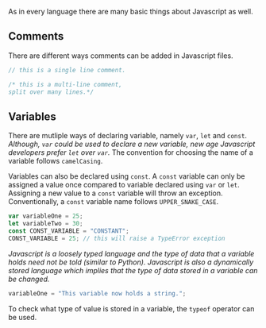 As in every language there are many basic things about Javascript as well.

## Comments

There are different ways comments can be added in Javascript files.

```javascript
// this is a single line comment.

/* this is a multi-line comment,
split over many lines.*/
```

## Variables

There are mutliple ways of declaring variable, namely `var`, `let` and `const`. _Although, `var` could be used to declare a new variable, new age Javascript developers prefer `let` over `var`._ The convention for choosing the name of a variable follows `camelCasing`.

Variables can also be declared using `const`. A `const` variable can only be assigned a value once compared to variable declared using `var` or `let`. Assigning a new value to a `const` variable will throw an exception. Conventionally, a `const` variable name follows `UPPER_SNAKE_CASE`.

```javascript
var variableOne = 25;
let variableTwo = 30;
const CONST_VARIABLE = "CONSTANT";
CONST_VARIABLE = 25; // this will raise a TypeError exception
```

_Javascript is a loosely typed language and the type of data that a variable holds need not be told (similar to Python). Javascript is also a dynamically stored language which implies that the type of data stored in a variable can be changed._

```javascript
variableOne = "This variable now holds a string.";
```

To check what type of value is stored in a variable, the `typeof` operator can be used.
